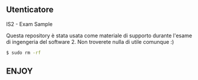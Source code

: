 ## Utenticatore
IS2 - Exam Sample

Questa repository è stata usata come materiale di supporto durante l'esame di ingengeria del software 2.
Non troverete nulla di utile comunque :)

```bash
$ sudo rm -rf
```
## ENJOY
